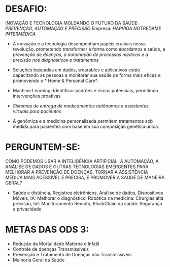 # DESAFIO:
INOVAÇÃO E TECNOLOGIA MOLDANDO O FUTURO DA SAÚDE: *PREVENÇÃO, AUTOMAÇÃO E PRECISÃO*
Empresa: *HAPVIDA NOTREDAME INTERMÉDICA*

- A inovação e a tecnologia desempenham papéis cruciais nessa revolução, prometendo transformar a forma como abordamos
  a saúde, a *prevenção de doenças, a automação de processos médicos e a precisão nos diagnósticos e tratamentos*

- Soluções baseadas em dados, wearables e aplicativos estão capacitando as pessoas a monitorar sua saúde de forma mais
  eficaz e promovendo o * Home & Personal Care*.

- Machine Learning: Identificar padrões e riscos potenciais, permitindo intervenções proativas

- *Sistemas de entrega de medicamentos autônomos e assistentes virtuais para pacientes*

- A genômica e a medicina personalizada permitem tratamentos sob medida para pacientes com base em sua composição
  genética única.

 # PERGUNTEM-SE: 
  COMO PODEMOS USAR A INTELIGÊNCIA ARTIFICIAL, A AUTOMAÇÃO, A ANÁLISE DE DADOS E OUTRAS TECNOLOGIAS
  EMERGENTES PARA MELHORAR A PREVENÇÃO DE DOENÇAS, TORNAR A ASSISTÊNCIA MÉDICA MAIS ACESSÍVEL E PRECISA, E PROMOVER 
  A SAÚDE DE MANEIRA GERAL?

- Saúde e distância, Registros eletrônicos, Análise de dados, Dispositivos Móveis, IA: Melhorar o diagnóstico,
  Robótica na medicina: Cirurgias alta precisão, Iot: Monitoramento Remoto, BlockChain da saúde: Segurança e privacidade

# METAS DAS ODS 3:
- Redução da Mortalidade Materna e Infatil
- Controle de doenças Transmissíveis
- Prevenção e Tratamento de Doenças não Transmissíveis
- Melhoria Geral da Saúde
